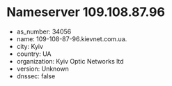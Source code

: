 # Nameserver 109.108.87.96

* as_number: 34056
* name: 109-108-87-96.kievnet.com.ua.
* city: Kyiv
* country: UA
* organization: Kyiv Optic Networks ltd
* version: Unknown
* dnssec: false
